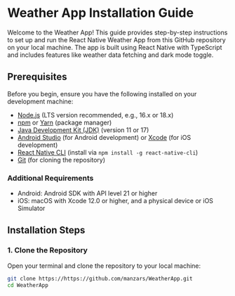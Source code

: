 # Weather App Installation Guide

Welcome to the Weather App! This guide provides step-by-step instructions to set up and run the React Native Weather App from this GitHub repository on your local machine. The app is built using React Native with TypeScript and includes features like weather data fetching and dark mode toggle.

## Prerequisites

Before you begin, ensure you have the following installed on your development machine:

- [Node.js](https://nodejs.org/) (LTS version recommended, e.g., 16.x or 18.x)
- [npm](https://www.npmjs.com/) or [Yarn](https://yarnpkg.com/) (package manager)
- [Java Development Kit (JDK)](https://www.oracle.com/java/technologies/javase-downloads.html) (version 11 or 17)
- [Android Studio](https://developer.android.com/studio) (for Android development) or [Xcode](https://developer.apple.com/xcode/) (for iOS development)
- [React Native CLI](https://reactnative.dev/docs/environment-setup) (install via `npm install -g react-native-cli`)
- [Git](https://git-scm.com/) (for cloning the repository)

### Additional Requirements

- Android: Android SDK with API level 21 or higher
- iOS: macOS with Xcode 12.0 or higher, and a physical device or iOS Simulator

## Installation Steps

### 1. Clone the Repository

Open your terminal and clone the repository to your local machine:

```bash
git clone https://https://github.com/manzars/WeatherApp.git
cd WeatherApp
```
